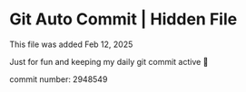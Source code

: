 # Git Auto Commit | Hidden File

This file was added Feb 12, 2025

Just for fun and keeping my daily git commit active 🤪

commit number: 2948549
